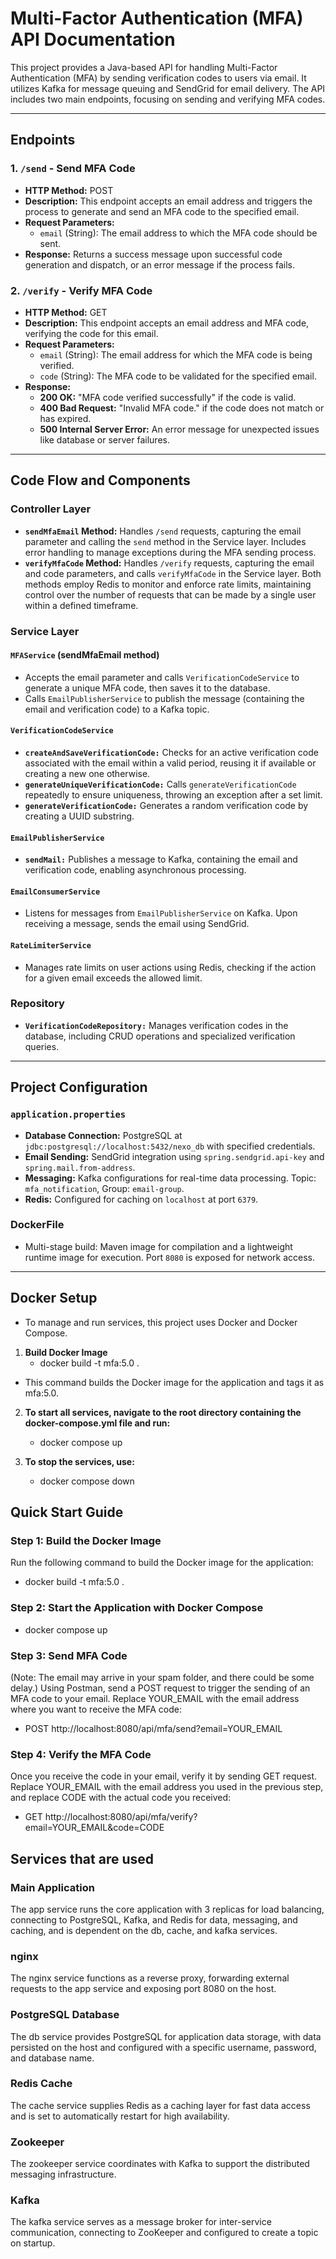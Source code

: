 # Multi-Factor Authentication (MFA) API Documentation

This project provides a Java-based API for handling Multi-Factor Authentication (MFA) by sending verification codes to users via email. It utilizes Kafka for message queuing and SendGrid for email delivery. The API includes two main endpoints, focusing on sending and verifying MFA codes.

---

## Endpoints

### 1. `/send` - Send MFA Code

- **HTTP Method:** POST
- **Description:** This endpoint accepts an email address and triggers the process to generate and send an MFA code to the specified email.
- **Request Parameters:**
    - `email` (String): The email address to which the MFA code should be sent.
- **Response:** Returns a success message upon successful code generation and dispatch, or an error message if the process fails.

### 2. `/verify` - Verify MFA Code

- **HTTP Method:** GET
- **Description:** This endpoint accepts an email address and MFA code, verifying the code for this email.
- **Request Parameters:**
    - `email` (String): The email address for which the MFA code is being verified.
    - `code` (String): The MFA code to be validated for the specified email.
- **Response:**
    - **200 OK:** "MFA code verified successfully" if the code is valid.
    - **400 Bad Request:** "Invalid MFA code." if the code does not match or has expired.
    - **500 Internal Server Error:** An error message for unexpected issues like database or server failures.

---

## Code Flow and Components

### Controller Layer

- **`sendMfaEmail` Method:** Handles `/send` requests, capturing the email parameter and calling the `send` method in the Service layer. Includes error handling to manage exceptions during the MFA sending process.
- **`verifyMfaCode` Method:** Handles `/verify` requests, capturing the email and code parameters, and calls `verifyMfaCode` in the Service layer.
  Both methods employ Redis to monitor and enforce rate limits, maintaining control over the number of requests that can be made by a single user within a defined timeframe.

### Service Layer

#### `MFAService` (sendMfaEmail method)
- Accepts the email parameter and calls `VerificationCodeService` to generate a unique MFA code, then saves it to the database.
- Calls `EmailPublisherService` to publish the message (containing the email and verification code) to a Kafka topic.

#### `VerificationCodeService`
- **`createAndSaveVerificationCode:`** Checks for an active verification code associated with the email within a valid period, reusing it if available or creating a new one otherwise.
- **`generateUniqueVerificationCode:`** Calls `generateVerificationCode` repeatedly to ensure uniqueness, throwing an exception after a set limit.
- **`generateVerificationCode:`** Generates a random verification code by creating a UUID substring.

#### `EmailPublisherService`
- **`sendMail:`** Publishes a message to Kafka, containing the email and verification code, enabling asynchronous processing.

#### `EmailConsumerService`
- Listens for messages from `EmailPublisherService` on Kafka. Upon receiving a message, sends the email using SendGrid.

#### `RateLimiterService`
- Manages rate limits on user actions using Redis, checking if the action for a given email exceeds the allowed limit.

### Repository

- **`VerificationCodeRepository:`** Manages verification codes in the database, including CRUD operations and specialized verification queries.

---

## Project Configuration

### `application.properties`
- **Database Connection:** PostgreSQL at `jdbc:postgresql://localhost:5432/nexo_db` with specified credentials.
- **Email Sending:** SendGrid integration using `spring.sendgrid.api-key` and `spring.mail.from-address`.
- **Messaging:** Kafka configurations for real-time data processing. Topic: `mfa_notification`, Group: `email-group`.
- **Redis:** Configured for caching on `localhost` at port `6379`.

### DockerFile
- Multi-stage build: Maven image for compilation and a lightweight runtime image for execution. Port `8080` is exposed for network access.

---

## Docker Setup

- To manage and run services, this project uses Docker and Docker Compose.

1. **Build Docker Image**
   - docker build -t mfa:5.0 .

- This command builds the Docker image for the application and tags it as mfa:5.0.
2. **To start all services, navigate to the root directory containing the docker-compose.yml file and run:**
    - docker compose up

3. **To stop the services, use:**
   - docker compose down


## Quick Start Guide
### Step 1: Build the Docker Image
Run the following command to build the Docker image for the application:

 - docker build -t mfa:5.0 .
	
### Step 2: Start the Application with Docker Compose
- docker compose up

### Step 3: Send MFA Code 
(Note: The email may arrive in your spam folder, and there could be some delay.) 
Using Postman, send a POST request to trigger the sending of an MFA code to your email. Replace YOUR_EMAIL with the email address where you want to receive the MFA code:
- POST http://localhost:8080/api/mfa/send?email=YOUR_EMAIL


### Step 4: Verify the MFA Code 
Once you receive the code in your email, verify it by sending GET request. Replace YOUR_EMAIL with the email address you used in the previous step, and replace CODE with the actual code you received:
- GET http://localhost:8080/api/mfa/verify?email=YOUR_EMAIL&code=CODE



## Services that are used

###  Main Application 
The app service runs the core application with 3 replicas for load balancing, connecting to PostgreSQL, Kafka, and Redis for data, messaging, and caching, and is dependent on the db, cache, and kafka services.
###  nginx 
The nginx service functions as a reverse proxy, forwarding external requests to the app service and exposing port 8080 on the host.
###  PostgreSQL Database 
The db service provides PostgreSQL for application data storage, with data persisted on the host and configured with a specific username, password, and database name.
###  Redis Cache 
The cache service supplies Redis as a caching layer for fast data access and is set to automatically restart for high availability.
###  Zookeeper 
The zookeeper service coordinates with Kafka to support the distributed messaging infrastructure.
###  Kafka 
The kafka service serves as a message broker for inter-service communication, connecting to ZooKeeper and configured to create a topic on startup.
